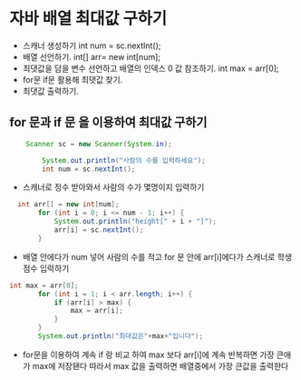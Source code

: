 # 자바 배열 최대값 구하기

* 스캐너 생성하기 int num = sc.nextInt();
* 배열 선언하기. int[] arr= new int[num];
* 최댓값을 담을 변수 선언하고 배열의 인덱스 0 값 참조하기. int max = arr[0];
* for문 if문 활용해 최댓값 찾기.
* 최댓값 출력하기.

## for 문과 if 문 을 이용하여 최대값 구하기
```java
    Scanner sc = new Scanner(System.in);

        System.out.println("사람의 수를 입력하세요");
        int num = sc.nextInt();
```
* 스캐너로 정수 받아와서 사람의 수가 몇명이지 입력하기
 ```java
   int arr[] = new int[num];
        for (int i = 0; i <= num - 1; i++) {
            System.out.println("height[" + i + "]");
            arr[i] = sc.nextInt();
        }
 ```
 * 배열 안에다가 num 넣어 사람의 수를 적고 for 문 안에 arr[i]에다가
 스캐너로 학생 점수 입력하기

 ```java
int max = arr[0];
        for (int i = 1; i < arr.length; i++) {
            if (arr[i] > max) {
                max = arr[i];
            }
        }
        System.out.println("최대값은"+max+"입니다");
 ```
 * for문을 이용하여 계속 if 랑 비교 하여 max 보다 arr[i]에 계속 반복하면
 가장 큰애가 max에 저장됀다 따라서 max 값을 출력하면 배열중에서 가장 큰값을 출력한다
